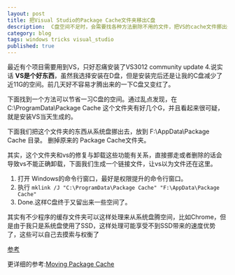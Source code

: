 ```yaml
---
layout: post
title: 把Visual Studio的Package Cache文件夹移出C盘
description:  C盘空间不足时，会需要找各种方法删除不用的文件，把VS的cache文件挪出去是个不错的选择
category: blog
tags: windows tricks visual_studio
published: true
---
```


最近有个项目需要用到VS，只好忍痛安装了VS3012 community update 4.说实话 **VS是个好东西**，虽然我选择安装在D盘，但是安装完后还是让我的C盘减少了近11G的空间。前几天好不容易才腾出来的一下C盘又变红了。

下面找到一个方法可以节省一习C盘的空间。通过乱点发现，在 C:\ProgramData\Package Cache 这个文件夹有好几个G，并且看起来很可疑，就是安装VS当天生成的。

下面我们把这个文件夹的东西从系统盘挪出去，放到 F:\AppData\Package Cache 目录。 删掉原来的 Package Cache文件夹。

其实，这个文件夹和vs的修复与卸载这些功能有关系，直接挪走或者删除的话会导致vs不能正确卸载，下面我们生成一个链接文件，让vs以为文件还在这里。

1. 打开 Windows的命令行窗口，最好是权限提升的命令行窗口。
2. 执行 ```mklink /J "C:\ProgramData\Package Cache" "F:\AppData\Package Cache"```
3. Done.这样C盘终于又留出来一些空间了。

其实有不少程序的缓存文件夹可以这样处理来从系统盘腾空间，比如Chrome，但是由于我只是系统盘使用了SSD，这样处理可能享受不到SSD带来的速度优势了，这些可以自己去摸索与权衡了

[参考](http://superuser.com/questions/455853/can-i-delete-the-the-folder-c-programdata-package-cache)

更详细的参考:[Moving Package Cache](http://flightsimeindhoven.nl/?page_id=10371)